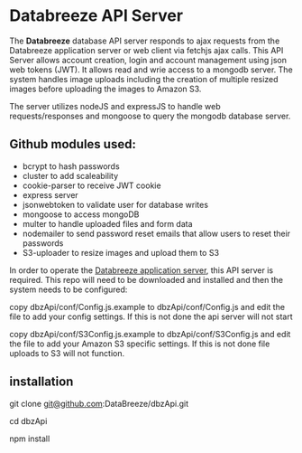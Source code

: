 # Databreeze API Server

The **Databreeze** database API server responds to ajax requests from the Databreeze application server or web client via fetchjs ajax calls. This API Server allows account creation, login and account management using json web tokens (JWT). It allows read and wrie access to a mongodb server. The system handles image uploads including the creation of multiple resized images before uploading the images to Amazon S3.

The server utilizes nodeJS and expressJS to handle web requests/responses and mongoose to query the mongodb database server.

## Github modules used:
* bcrypt to hash passwords
* cluster to add scaleability
* cookie-parser to receive JWT cookie
* express server
* jsonwebtoken to validate user for database writes
* mongoose to access mongoDB
* multer to handle uploaded files and form data
* nodemailer to send password reset emails that allow users to reset their passwords
* S3-uploader to resize images and upload them to S3

In order to operate the [Databreeze application server](https://github.com/DataBreeze/dbz), this API server is required. This repo will need to be downloaded and installed and then the system needs to be configured:

copy dbzApi/conf/Config.js.example to dbzApi/conf/Config.js and edit the file to add your config settings. If this is not done the api server will not start

copy dbzApi/conf/S3Config.js.example to dbzApi/conf/S3Config.js and edit the file to add your Amazon S3 specific settings. If this is not done file uploads to S3 will not function.

## installation
git clone git@github.com:DataBreeze/dbzApi.git

cd dbzApi

npm install
